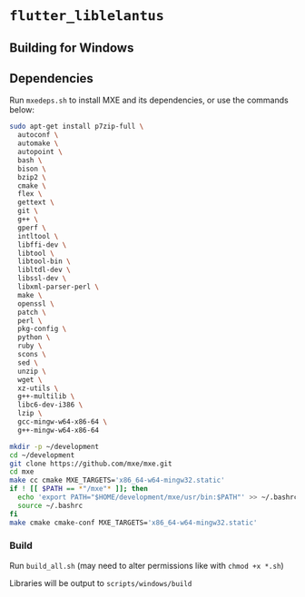 # `flutter_liblelantus`
## Building for Windows
## Dependencies
Run `mxedeps.sh` to install MXE and its dependencies, or use the commands below:
```bash
sudo apt-get install p7zip-full \
  autoconf \
  automake \
  autopoint \
  bash \
  bison \
  bzip2 \
  cmake \
  flex \
  gettext \
  git \
  g++ \
  gperf \
  intltool \
  libffi-dev \
  libtool \
  libtool-bin \
  libltdl-dev \
  libssl-dev \
  libxml-parser-perl \
  make \
  openssl \
  patch \
  perl \
  pkg-config \
  python \
  ruby \
  scons \
  sed \
  unzip \
  wget \
  xz-utils \
  g++-multilib \
  libc6-dev-i386 \
  lzip \
  gcc-mingw-w64-x86-64 \
  g++-mingw-w64-x86-64

mkdir -p ~/development
cd ~/development
git clone https://github.com/mxe/mxe.git
cd mxe
make cc cmake MXE_TARGETS='x86_64-w64-mingw32.static'
if ! [[ $PATH == *"/mxe"* ]]; then
  echo 'export PATH="$HOME/development/mxe/usr/bin:$PATH"' >> ~/.bashrc  # Prepend to PATH
  source ~/.bashrc
fi
make cmake cmake-conf MXE_TARGETS='x86_64-w64-mingw32.static'
```

### Build
Run `build_all.sh` (may need to alter permissions like with `chmod +x *.sh`)

Libraries will be output to `scripts/windows/build`
